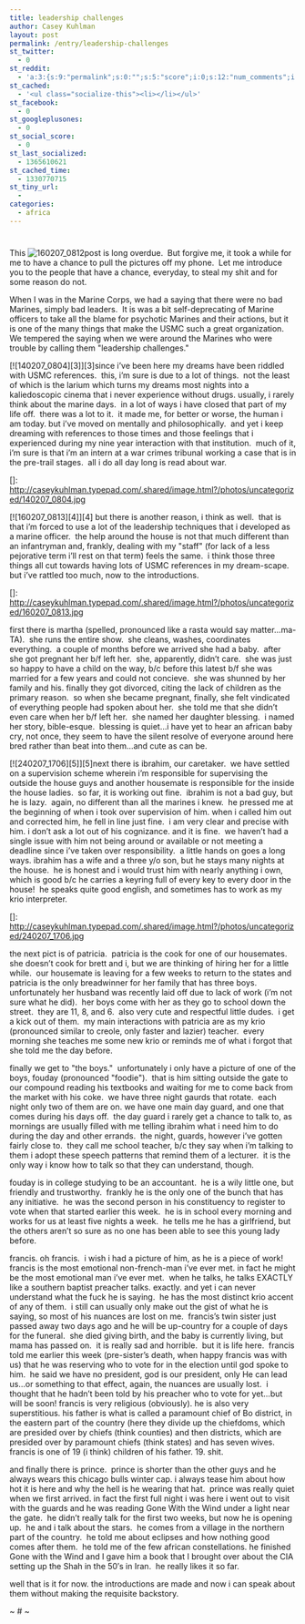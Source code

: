 ```yaml
---
title: leadership challenges
author: Casey Kuhlman
layout: post
permalink: /entry/leadership-challenges
st_twitter:
  - 0
st_reddit:
  - 'a:3:{s:9:"permalink";s:0:"";s:5:"score";i:0;s:12:"num_comments";i:0;}'
st_cached:
  - '<ul class="socialize-this"><li></li></ul>'
st_facebook:
  - 0
st_googleplusones:
  - 0
st_social_score:
  - 0
st_last_socialized:
  - 1365610621
st_cached_time:
  - 1330770715
st_tiny_url:
  - 
categories:
  - africa
---
```

# 

This ![160207_0812][1]post is long overdue.  But forgive me, it took a while for me to have a chance to pull the pictures off my phone.  Let me introduce you to the people that have a chance, everyday, to steal my shit and for some reason do not.  

 [1]: http://caseykuhlman.typepad.com/underwater/images/160207_0812.jpg

When I was in the Marine Corps, we had a saying that there were no bad Marines, simply bad leaders.  It is was a bit self-deprecating of Marine officers to take all the blame for psychotic Marines and their actions, but it is one of the many things that make the USMC such a great organization.  We tempered the saying when we were around the Marines who were trouble by calling them "leadership challenges."  

[![140207_0804][3]][3]since i’ve been here my dreams have been riddled with USMC references.  this, i’m sure is due to a lot of things.  not the least of which is the larium which turns my dreams most nights into a kaliedoscopic cinema that i never experience without drugs. usually, i rarely think about the marine days.  in a lot of ways i have closed that part of my life off.  there was a lot to it.  it made me, for better or worse, the human i am today. but i’ve moved on mentally and philosophically.  and yet i keep dreaming with references to those times and those feelings that i experienced during my nine year interaction with that institution.  much of it, i’m sure is that i’m an intern at a war crimes tribunal working a case that is in the pre-trail stages.  all i do all day long is read about war.  

 []: http://caseykuhlman.typepad.com/.shared/image.html?/photos/uncategorized/140207_0804.jpg

[![160207_0813][4]][4] but there is another reason, i think as well.  that is that i’m forced to use a lot of the leadership techniques that i developed as a marine officer.  the help around the house is not that much different than an infantryman and, frankly, dealing with my "staff" (for lack of a less pejorative term i’ll rest on that term) feels the same.  i think those three things all cut towards having lots of USMC references in my dream-scape.  but i’ve rattled too much, now to the introductions.

 []: http://caseykuhlman.typepad.com/.shared/image.html?/photos/uncategorized/160207_0813.jpg

first there is martha (spelled, pronounced like a rasta would say matter…ma-TA).  she runs the entire show.  she cleans, washes, coordinates everything.  a couple of months before we arrived she had a baby.  after she got pregnant her b/f left her.  she, apparently, didn’t care.  she was just so happy to have a child on the way, b/c before this latest b/f she was married for a few years and could not concieve.  she was shunned by her family and his. finally they got divorced, citing the lack of children as the primary reason.  so when she became pregnant, finally, she felt vindicated of everything people had spoken about her.  she told me that she didn’t even care when her b/f left her.  she named her daughter blessing.  i named her story, bible-esque.  blessing is quiet…i have yet to hear an african baby cry, not once, they seem to have the silent resolve of everyone around here bred rather than beat into them…and cute as can be.

[![240207_1706][5]][5]next there is ibrahim, our caretaker.  we have settled on a supervision scheme wherein i’m responsible for supervising the outside the house guys and another housemate is responsible for the inside the house ladies.  so far, it is working out fine.  ibrahim is not a bad guy, but he is lazy.  again, no different than all the marines i knew.  he pressed me at the beginning of when i took over supervision of him. when i called him out and corrected him, he fell in line just fine.  i am very clear and precise with him. i don’t ask a lot out of his cognizance. and it is fine.  we haven’t had a single issue with him not being around or available or not meeting a deadline since i’ve taken over responsibility.  a little hands on goes a long ways. ibrahim has a wife and a three y/o son, but he stays many nights at the house.  he is honest and i would trust him with nearly anything i own, which is good b/c he carries a keyring full of every key to every door in the house!  he speaks quite good english, and sometimes has to work as my krio interpreter.

 []: http://caseykuhlman.typepad.com/.shared/image.html?/photos/uncategorized/240207_1706.jpg

the next pict is of patricia.  patricia is the cook for one of our housemates.  she doesn’t cook for brett and i, but we are thinking of hiring her for a little while.  our housemate is leaving for a few weeks to return to the states and patricia is the only breadwinner for her family that has three boys.  unfortunately her husband was recently laid off due to lack of work (i’m not sure what he did).  her boys come with her as they go to school down the street.  they are 11, 8, and 6.  also very cute and respectful little dudes.  i get a kick out of them.  my main interactions with patricia are as my krio (pronounced similar to creole, only faster and lazier) teacher.  every morning she teaches me some new krio or reminds me of what i forgot that she told me the day before.  

finally we get to "the boys."  unfortunately i only have a picture of one of the boys, fouday (pronounced "foodie").  that is him sitting outside the gate to our compound reading his textbooks and waiting for me to come back from the market with his coke.  we have three night gaurds that rotate.  each night only two of them are on. we have one main day guard, and one that comes during his days off.  the day guard i rarely get a chance to talk to, as mornings are usually filled with me telling ibrahim what i need him to do during the day and other errands.  the night, guards, however i’ve gotten fairly close to.  they call me school teacher, b/c they say when i’m talking to them i adopt these speech patterns that remind them of a lecturer.  it is the only way i know how to talk so that they can understand, though.  

fouday is in college studying to be an accountant.  he is a wily little one, but friendly and trustworthy.  frankly he is the only one of the bunch that has any initiative.  he was the second person in his constituency to register to vote when that started earlier this week.  he is in school every morning and works for us at least five nights a week.  he tells me he has a girlfriend, but the others aren’t so sure as no one has been able to see this young lady before.

francis. oh francis.  i wish i had a picture of him, as he is a piece of work!  francis is the most emotional non-french-man i’ve ever met. in fact he might be the most emotional man i’ve ever met.  when he talks, he talks EXACTLY like a southern baptist preacher talks. exactly. and yet i can never understand what the fuck he is saying.  he has the most distinct krio accent of any of them.  i still can usually only make out the gist of what he is saying, so most of his nuances are lost on me.  francis’s twin sister just passed away two days ago and he will be up-country for a couple of days for the funeral.  she died giving birth, and the baby is currently living, but mama has passed on.  it is really sad and horrible.  but it is life here.  francis told me earlier this week (pre-sister’s death, when happy francis was with us) that he was reserving who to vote for in the election until god spoke to him.  he said we have no president, god is our president, only He can lead us…or something to that effect, again, the nuances are usually lost.  i thought that he hadn’t been told by his preacher who to vote for yet…but will be soon! francis is very religious (obviously). he is also very superstitious. his father is what is called a paramount chief of Bo district, in the eastern part of the country (here they divide up the chiefdoms, which are presided over by chiefs (think counties) and then districts, which are presided over by paramount chiefs (think states) and has seven wives.  francis is one of 19 (i think) children of his father. 19. shit.

and finally there is prince.  prince is shorter than the other guys and he always wears this chicago bulls winter cap. i always tease him about how hot it is here and why the hell is he wearing that hat.  prince was really quiet when we first arrived. in fact the first full night i was here i went out to visit with the guards and he was reading Gone With the Wind under a light near the gate.  he didn’t really talk for the first two weeks, but now he is opening up.  he and i talk about the stars.  he comes from a village in the northern part of the country.  he told me about eclipses and how nothing good comes after them.  he told me of the few african constellations. he finished Gone with the Wind and I gave him a book that I brought over about the CIA setting up the Shah in the 50′s in Iran.  he really likes it so far.  

well that is it for now. the introductions are made and now i can speak about them without making the requisite backstory. 

~ # ~